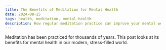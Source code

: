 ```yaml
---
title: The Benefits of Meditation for Mental Health
date: 2024-08-25
tags: health, meditation, mental-health
description: How regular meditation practice can improve your mental wellbeing
---
```


Meditation has been practiced for thousands of years. This post looks at its benefits for mental health in our modern, stress-filled world.

